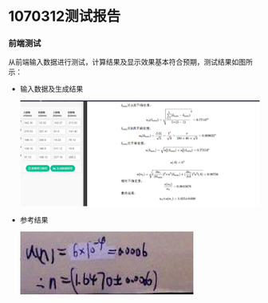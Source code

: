 # 1070312测试报告

### 前端测试

从前端输入数据进行测试，计算结果及显示效果基本符合预期，测试结果如图所示：

* 输入数据及生成结果

  ![](pic/1070312_res.png)


* 参考结果

  ![参考结果](pic/1070312_ref.png)

